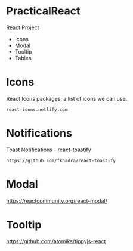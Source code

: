 # PracticalReact

React Project

- Icons
- Modal
- Tooltip
- Tables

# Icons

React Icons packages, a list of icons we can use.

    react-icons.netlify.com

# Notifications

Toast Notifications - react-toastify

    https://github.com/fkhadra/react-toastify

# Modal

https://reactcommunity.org/react-modal/

# Tooltip

https://github.com/atomiks/tippyjs-react
